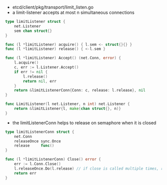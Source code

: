 - etcd/client/pkg/transport/limit_listen.go
- a limit-listener accepts at most n simultaneous connections
```go
type limitListener struct {
	net.Listener
	sem chan struct{}
}

func (l *limitListener) acquire() { l.sem <- struct{}{} }
func (l *limitListener) release() { <-l.sem }

func (l *limitListener) Accept() (net.Conn, error) {
	l.acquire()
	c, err := l.Listener.Accept()
	if err != nil {
		l.release()
		return nil, err
	}
	return &limitListenerConn{Conn: c, release: l.release}, nil
}

func LimitListener(l net.Listener, n int) net.Listener {
	return &limitListener{l, make(chan struct{}, n)}
}
```

- the limitListenerConn helps to release on semaphore when it is closed
```go
type limitListenerConn struct {
	net.Conn
	releaseOnce sync.Once
	release     func()
}

func (l *limitListenerConn) Close() error {
	err := l.Conn.Close()
	l.releaseOnce.Do(l.release) // if close is called multiple times, release is called just once!
	return err
}
```

